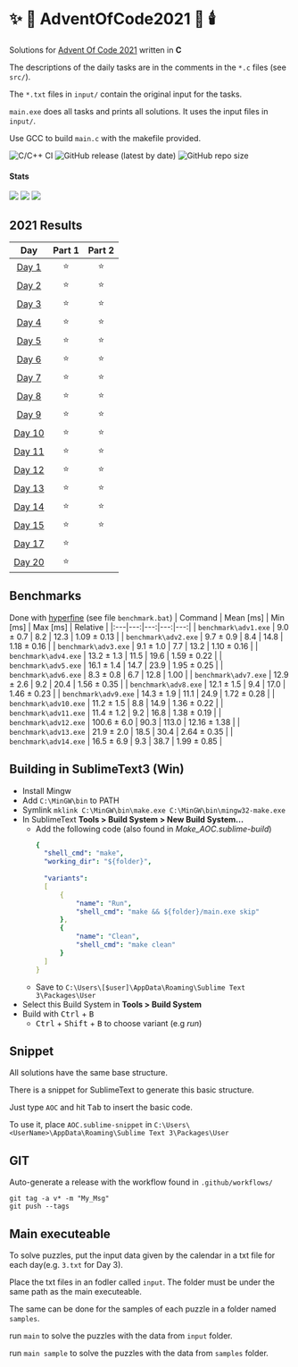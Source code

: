 # :sparkles: :santa: AdventOfCode2021 :christmas_tree: :candle: 

Solutions for [Advent Of Code 2021](http://adventofcode.com/2021) written in **C**

The descriptions of the daily tasks are in the comments in the `*.c` files (see `src/`).

The `*.txt` files in `input/` contain the original input for the tasks.

`main.exe` does all tasks and prints all solutions. It uses the input files in `input/`.

Use GCC to build `main.c` with the makefile provided.

![C/C++ CI](https://github.com/derpicknicker1/AdventOfCode2021/workflows/C/C++%20CI/badge.svg)
![GitHub release (latest by date)](https://img.shields.io/github/v/release/derpicknicker1/AdventOfCode2021)
![GitHub repo size](https://img.shields.io/github/repo-size/derpicknicker1/AdventOfCode2021)
#### Stats
![](https://img.shields.io/badge/day%20📅-20-blue)
![](https://img.shields.io/badge/stars%20⭐-32-yellow)
![](https://img.shields.io/badge/days%20completed-15-red)

<!--- advent_readme_stars table --->
## 2021 Results

| Day | Part 1 | Part 2 |
| :---: | :---: | :---: |
| [Day 1](https://adventofcode.com/2021/day/1) | ⭐ | ⭐ |
| [Day 2](https://adventofcode.com/2021/day/2) | ⭐ | ⭐ |
| [Day 3](https://adventofcode.com/2021/day/3) | ⭐ | ⭐ |
| [Day 4](https://adventofcode.com/2021/day/4) | ⭐ | ⭐ |
| [Day 5](https://adventofcode.com/2021/day/5) | ⭐ | ⭐ |
| [Day 6](https://adventofcode.com/2021/day/6) | ⭐ | ⭐ |
| [Day 7](https://adventofcode.com/2021/day/7) | ⭐ | ⭐ |
| [Day 8](https://adventofcode.com/2021/day/8) | ⭐ | ⭐ |
| [Day 9](https://adventofcode.com/2021/day/9) | ⭐ | ⭐ |
| [Day 10](https://adventofcode.com/2021/day/10) | ⭐ | ⭐ |
| [Day 11](https://adventofcode.com/2021/day/11) | ⭐ | ⭐ |
| [Day 12](https://adventofcode.com/2021/day/12) | ⭐ | ⭐ |
| [Day 13](https://adventofcode.com/2021/day/13) | ⭐ | ⭐ |
| [Day 14](https://adventofcode.com/2021/day/14) | ⭐ | ⭐ |
| [Day 15](https://adventofcode.com/2021/day/15) | ⭐ | ⭐ |
| [Day 17](https://adventofcode.com/2021/day/17) | ⭐ |   |
| [Day 20](https://adventofcode.com/2021/day/20) | ⭐ |   |
<!--- advent_readme_stars table --->

## Benchmarks
Done with [hyperfine](https://github.com/sharkdp/hyperfine) (see file `benchmark.bat`)
| Command | Mean [ms] | Min [ms] | Max [ms] | Relative |
|:---|---:|---:|---:|---:|
| `benchmark\adv1.exe` | 9.0 ± 0.7 | 8.2 | 12.3 | 1.09 ± 0.13 |
| `benchmark\adv2.exe` | 9.7 ± 0.9 | 8.4 | 14.8 | 1.18 ± 0.16 |
| `benchmark\adv3.exe` | 9.1 ± 1.0 | 7.7 | 13.2 | 1.10 ± 0.16 |
| `benchmark\adv4.exe` | 13.2 ± 1.3 | 11.5 | 19.6 | 1.59 ± 0.22 |
| `benchmark\adv5.exe` | 16.1 ± 1.4 | 14.7 | 23.9 | 1.95 ± 0.25 |
| `benchmark\adv6.exe` | 8.3 ± 0.8 | 6.7 | 12.8 | 1.00 |
| `benchmark\adv7.exe` | 12.9 ± 2.6 | 9.2 | 20.4 | 1.56 ± 0.35 |
| `benchmark\adv8.exe` | 12.1 ± 1.5 | 9.4 | 17.0 | 1.46 ± 0.23 |
| `benchmark\adv9.exe` | 14.3 ± 1.9 | 11.1 | 24.9 | 1.72 ± 0.28 |
| `benchmark\adv10.exe` | 11.2 ± 1.5 | 8.8 | 14.9 | 1.36 ± 0.22 |
| `benchmark\adv11.exe` | 11.4 ± 1.2 | 9.2 | 16.8 | 1.38 ± 0.19 |
| `benchmark\adv12.exe` | 100.6 ± 6.0 | 90.3 | 113.0 | 12.16 ± 1.38 |
| `benchmark\adv13.exe` | 21.9 ± 2.0 | 18.5 | 30.4 | 2.64 ± 0.35 |
| `benchmark\adv14.exe` | 16.5 ± 6.9 | 9.3 | 38.7 | 1.99 ± 0.85 |

## Building in SublimeText3 (Win)

* Install Mingw
* Add `C:\MinGW\bin` to PATH
* Symlink `mklink C:\MinGW\bin\make.exe C:\MinGW\bin\mingw32-make.exe`
* In SublimeText **Tools > Build System > New Build System...**
  * Add the following code (also found in _Make_AOC.sublime-build_)
    ```yaml
    {
      "shell_cmd": "make",
      "working_dir": "${folder}",
     
      "variants": 
      [
          {
              "name": "Run",
              "shell_cmd": "make && ${folder}/main.exe skip"
          },
          {
              "name": "Clean",
              "shell_cmd": "make clean"
          }
      ]
    }
    ```
  * Save to `C:\Users\[$user]\AppData\Roaming\Sublime Text 3\Packages\User`
* Select this Build System in **Tools > Build System**
* Build with <kbd>Ctrl</kbd> + <kbd>B</kbd>
  * <kbd>Ctrl</kbd> + <kbd>Shift</kbd> + <kbd>B</kbd> to choose variant (e.g _run_)

## Snippet
All solutions have the same base structure.

There is a snippet for SublimeText to generate this basic structure.

Just type `AOC` and hit <kbd>Tab</kbd> to insert the basic code.

To use it, place `AOC.sublime-snippet` in `C:\Users\<UserName>\AppData\Roaming\Sublime Text 3\Packages\User`

## GIT
Auto-generate a release with the workflow found in `.github/workflows/`
```
git tag -a v* -m "My_Msg"
git push --tags
```

## Main executeable
To solve puzzles, put the input data given by the calendar in a txt file for each day(e.g. `3.txt` for Day 3).

Place the txt files in an fodler called `input`. The folder must be under the same path as the main executeable.

The same can be done for the samples of each puzzle in a folder named `samples`.

run `main` to solve the puzzles with the data from `input` folder.

run `main sample` to solve the puzzles with the data from `samples` folder.
